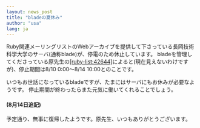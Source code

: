 ```yaml
---
layout: news_post
title: "bladeの夏休み"
author: "usa"
lang: ja
---
```


Ruby関連メーリングリストのWebアーカイブを提供して下さっている長岡技術科学大学のサーバ(通称blade)が、停電のため休止しています。
bladeを管理してくださっている原先生の[\[ruby-list:42644\]][1]によると(現在見えないわけですが)、停止期間は8/10
0:00～8/14 10:00とのことです。

いつもお世話になっているbladeですが、たまにはサーバにもお休みが必要なようです。 停止期間が終わったらまた元気に働いてくれることでしょう。

#### (8月14日追記)

予定通り、無事に復帰したようです。原先生、いつもありがとうございます。



[1]: http://blade.nagaokaut.ac.jp/cgi-bin/scat.rb/ruby/ruby-list/42644
